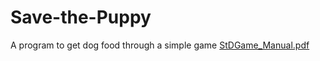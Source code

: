 # Save-the-Puppy
A program to get dog food through a simple game
[StDGame_Manual.pdf](https://github.com/nanna29/Save-the-Puppy/files/10474934/StDGame_Manual.pdf)
